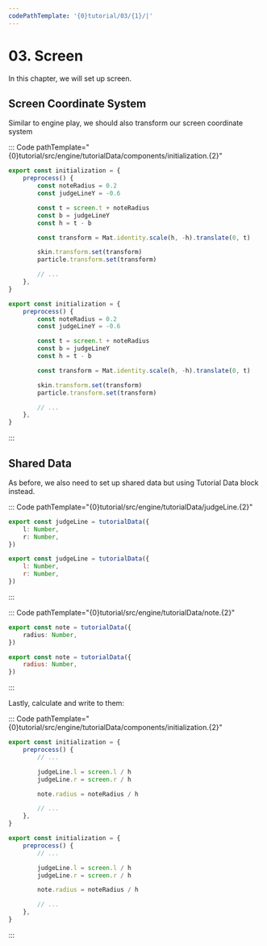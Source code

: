 ```yaml
---
codePathTemplate: '{0}tutorial/03/{1}/|'
---
```


# 03. Screen

In this chapter, we will set up screen.

## Screen Coordinate System

Similar to engine play, we should also transform our screen coordinate system

::: Code pathTemplate="{0}tutorial/src/engine/tutorialData/components/initialization.{2}"

```ts
export const initialization = {
    preprocess() {
        const noteRadius = 0.2
        const judgeLineY = -0.6

        const t = screen.t + noteRadius
        const b = judgeLineY
        const h = t - b

        const transform = Mat.identity.scale(h, -h).translate(0, t)

        skin.transform.set(transform)
        particle.transform.set(transform)

        // ...
    },
}
```

```js
export const initialization = {
    preprocess() {
        const noteRadius = 0.2
        const judgeLineY = -0.6

        const t = screen.t + noteRadius
        const b = judgeLineY
        const h = t - b

        const transform = Mat.identity.scale(h, -h).translate(0, t)

        skin.transform.set(transform)
        particle.transform.set(transform)

        // ...
    },
}
```

:::

## Shared Data

As before, we also need to set up shared data but using Tutorial Data block instead.

::: Code pathTemplate="{0}tutorial/src/engine/tutorialData/judgeLine.{2}"

```ts
export const judgeLine = tutorialData({
    l: Number,
    r: Number,
})
```

```js
export const judgeLine = tutorialData({
    l: Number,
    r: Number,
})
```

:::

::: Code pathTemplate="{0}tutorial/src/engine/tutorialData/note.{2}"

```ts
export const note = tutorialData({
    radius: Number,
})
```

```js
export const note = tutorialData({
    radius: Number,
})
```

:::

Lastly, calculate and write to them:

::: Code pathTemplate="{0}tutorial/src/engine/tutorialData/components/initialization.{2}"

```ts
export const initialization = {
    preprocess() {
        // ...

        judgeLine.l = screen.l / h
        judgeLine.r = screen.r / h

        note.radius = noteRadius / h

        // ...
    },
}
```

```js
export const initialization = {
    preprocess() {
        // ...

        judgeLine.l = screen.l / h
        judgeLine.r = screen.r / h

        note.radius = noteRadius / h

        // ...
    },
}
```

:::
